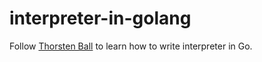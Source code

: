 # interpreter-in-golang


Follow [Thorsten Ball](https://thorstenball.com/) to learn how to write interpreter in Go.